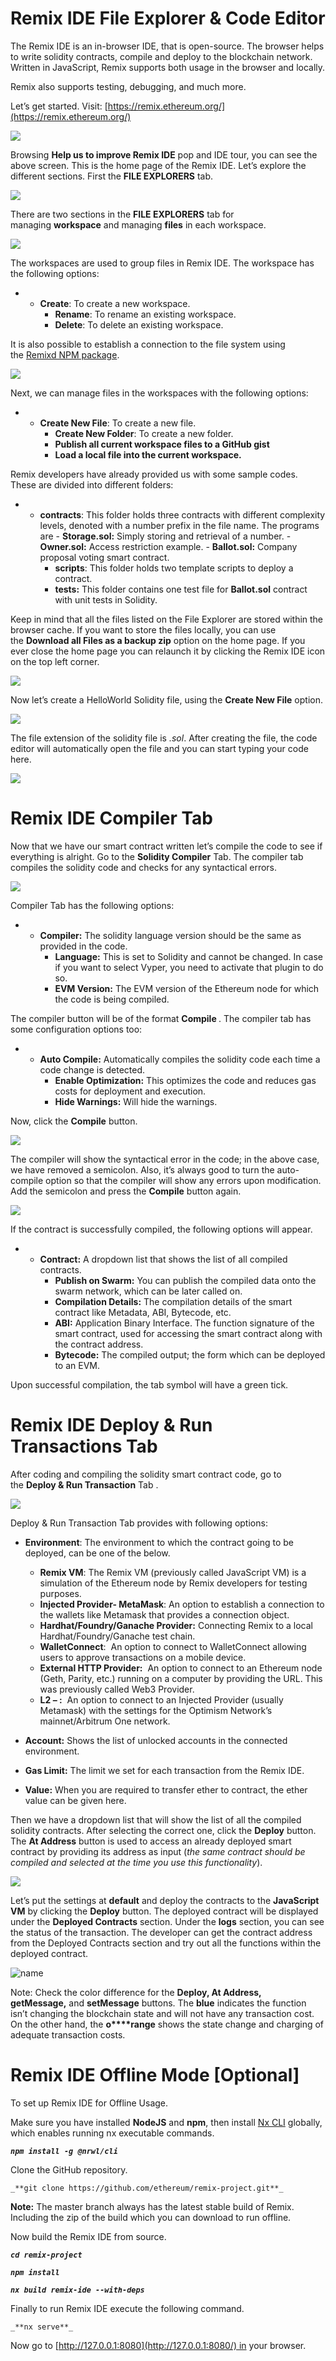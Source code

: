 # Remix IDE File Explorer & Code Editor

The Remix IDE is an in-browser IDE, that is open-source. The browser helps to write solidity contracts, compile and deploy to the blockchain network. Written in JavaScript, Remix supports both usage in the browser and locally.

Remix also supports testing, debugging, and much more.

Let’s get started. Visit: [https://remix.ethereum.org/](https://remix.ethereum.org/)

![](https://learn.kba.ai/wp-content/uploads/2021/11/R01-1024x576.png)

Browsing **Help us to improve Remix IDE** pop and IDE tour, you can see the above screen. This is the home page of the Remix IDE. Let’s explore the different sections. First the **FILE EXPLORERS** tab.

![](https://learn.kba.ai/wp-content/uploads/2021/11/R02-1024x576.png)

There are two sections in the **FILE EXPLORERS** tab for managing **workspace** and managing **files** in each workspace.

![](https://learn.kba.ai/wp-content/uploads/2021/11/R03-1024x576.png)

The workspaces are used to group files in Remix IDE. The workspace has the following options:

- - **Create**: To create a new workspace.
    - **Rename**: To rename an existing workspace.
    - **Delete**: To delete an existing workspace.

It is also possible to establish a connection to the file system using the [Remixd NPM package](https://www.npmjs.com/package/@remix-project/remixd).

![](https://learn.kba.ai/wp-content/uploads/2021/11/R04-1024x576.png)

Next, we can manage files in the workspaces with the following options:

- - **Create New File**: To create a new file.
    - **Create New Folder**: To create a new folder.
    - **Publish all current workspace files to a GitHub gist**
    - **Load a local file into the current workspace.**

Remix developers have already provided us with some sample codes. These are divided into different folders:

- - **contracts**: This folder holds three contracts with different complexity levels, denoted with a number prefix in the file name. The programs are
        - **Storage.sol:** Simply storing and retrieval of a number.
        - **Owner.sol:** Access restriction example.
        - **Ballot.sol:** Company proposal voting smart contract.
    - **scripts**: This folder holds two template scripts to deploy a contract.
    - **tests:** This folder contains one test file for **Ballot.sol** contract with unit tests in Solidity.

Keep in mind that all the files listed on the File Explorer are stored within the browser cache. If you want to store the files locally, you can use the **Download all Files as a backup zip** option on the home page. If you ever close the home page you can relaunch it by clicking the Remix IDE icon on the top left corner.

![](https://learn.kba.ai/wp-content/uploads/2021/11/R05-1024x576.png)

Now let’s create a HelloWorld Solidity file, using the **Create New File** option.

![](https://learn.kba.ai/wp-content/uploads/2021/11/R06-1024x576.png)

The file extension of the solidity file is _.sol_. After creating the file, the code editor will automatically open the file and you can start typing your code here.

![](https://learn.kba.ai/wp-content/uploads/2021/11/r7-1024x576.png)

# Remix IDE Compiler Tab

Now that we have our smart contract written let’s compile the code to see if everything is alright. Go to the **Solidity Compiler** Tab. The compiler tab compiles the solidity code and checks for any syntactical errors.

![](https://learn.kba.ai/wp-content/uploads/2021/11/rc8-1024x576.png)

Compiler Tab has the following options:

- - **Compiler:** The solidity language version should be the same as provided in the code.
    - **Language:** This is set to Solidity and cannot be changed. In case if you want to select Vyper, you need to activate that plugin to do so.
    - **EVM Version:** The EVM version of the Ethereum node for which the code is being compiled.

The compiler button will be of the format **Compile <Selected File name>**. The compiler tab has some configuration options too:

- - **Auto Compile:** Automatically compiles the solidity code each time a code change is detected.
    - **Enable Optimization:** This optimizes the code and reduces gas costs for deployment and execution.
    - **Hide Warnings:** Will hide the warnings.

Now, click the **Compile** button.

![](https://learn.kba.ai/wp-content/uploads/2021/11/rc9-1024x576.png)

The compiler will show the syntactical error in the code; in the above case, we have removed a semicolon. Also, it’s always good to turn the auto-compile option so that the compiler will show any errors upon modification. Add the semicolon and press the **Compile** button again.

![](https://learn.kba.ai/wp-content/uploads/2021/11/FC05-1-1024x576.png)

If the contract is successfully compiled, the following options will appear.

- - **Contract:** A dropdown list that shows the list of all compiled contracts.
    - **Publish on Swarm:** You can publish the compiled data onto the swarm network, which can be later called on.
    - **Compilation Details:** The compilation details of the smart contract like Metadata, ABI, Bytecode, etc.
    - **ABI:** Application Binary Interface. The function signature of the smart contract, used for accessing the smart contract along with the contract address.
    - **Bytecode:** The compiled output; the form which can be deployed to an EVM.

Upon successful compilation, the tab symbol will have a green tick.

# Remix IDE Deploy & Run Transactions Tab

After coding and compiling the solidity smart contract code, go to the **Deploy & Run Transaction** Tab .

![](https://learn.kba.ai/wp-content/uploads/2021/11/rc11-1024x576.png)

Deploy & Run Transaction Tab provides with following options:

- **Environment**: The environment to which the contract going to be deployed, can be one of the below.
    - **Remix VM**: The Remix VM (previously called JavaScript VM) is a simulation of the Ethereum node by Remix developers for testing purposes.
    - **Injected Provider- MetaMask**: An option to establish a connection to the wallets like Metamask that provides a connection object.
    - **Hardhat/Foundry/Ganache Provider:** Connecting Remix to a local Hardhat/Foundry/Ganache test chain. 
    - **WalletConnect**:  An option to connect to WalletConnect allowing users to approve transactions on a mobile device.
    - **External HTTP Provider:**  An option to connect to an Ethereum node (Geth, Parity, etc.) running on a computer by providing the URL. This was previously called Web3 Provider.
    - **L2 – <Provider>:**  An option to connect to an Injected Provider (usually Metamask) with the settings for the Optimism Network’s mainnet/Arbitrum One network.

- **Account:** Shows the list of unlocked accounts in the connected environment.
- **Gas Limit:** The limit we set for each transaction from the Remix IDE.
- **Value:** When you are required to transfer ether to contract, the ether value can be given here.

Then we have a dropdown list that will show the list of all the compiled solidity contracts. After selecting the correct one, click the **Deploy** button. The **At Address** button is used to access an already deployed smart contract by providing its address as input (_the same contract should be compiled and selected at the time you use this functionality_).

![](https://learn.kba.ai/wp-content/uploads/2021/11/rc10-1024x576.png)

Let’s put the settings at **default** and deploy the contracts to the **JavaScript VM** by clicking the **Deploy** button. The deployed contract will be displayed under the **Deployed Contracts** section. Under the **logs** section, you can see the status of the transaction. The developer can get the contract address from the Deployed Contracts section and try out all the functions within the deployed contract.

![name](https://learn.kba.ai/wp-content/uploads/2021/11/rc12-1024x576.png)

Note: Check the color difference for the **Deploy, At Address, getMessage,** and **setMessage** buttons. The **blue** indicates the function isn’t changing the blockchain state and will not have any transaction cost. On the other hand, the **o****range** shows the state change and charging of adequate transaction costs.

# Remix IDE Offline Mode [Optional]

To set up Remix IDE for Offline Usage.

Make sure you have installed **NodeJS** and **npm**, then install [Nx CLI](https://nx.dev/react/cli/overview) globally, which enables running nx executable commands.

_**`npm install -g @nrwl/cli`**_

Clone the GitHub repository.

`_**git clone https://github.com/ethereum/remix-project.git**_`

**Note:** The master branch always has the latest stable build of Remix. Including the zip of the build which you can download to run offline.

Now build the Remix IDE from source.

_**`cd remix-project`**_

_**`npm install`**_

_**`nx build remix-ide --with-deps`**_

Finally to run Remix IDE execute the following command.

`_**nx serve**_`

Now go to [http://127.0.0.1:8080](http://127.0.0.1:8080/) in your browser.




